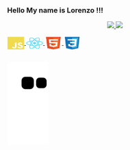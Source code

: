 ### Hello My name is Lorenzo !!!

<div align="center">
  <a href="https://github.com/lorenzodellasanta">
  <img height="156em" src="https://github-readme-stats.vercel.app/api?username=lorenzodellasanta&show_icons=true&theme=codeSTACKr&include_all_commits=true&count_private=true"/>
  <img height="156em" src="https://github-readme-stats.vercel.app/api/top-langs/?username=lorenzodellasanta&layout=compact&langs_count=7&theme=codeSTACKr"/>
</div>

<div style="display: inline_block"><br>
  <img align="center" alt="Rafa-Js" height="30" width="40" src="https://raw.githubusercontent.com/devicons/devicon/master/icons/javascript/javascript-plain.svg">
  <img align="center" alt="Rafa-React" height="30" width="40" src="https://raw.githubusercontent.com/devicons/devicon/master/icons/react/react-original.svg">
  <img align="center" alt="Rafa-HTML" height="30" width="40" src="https://raw.githubusercontent.com/devicons/devicon/master/icons/html5/html5-original.svg">
  <img align="center" alt="Rafa-CSS" height="30" width="40" src="https://raw.githubusercontent.com/devicons/devicon/master/icons/css3/css3-original.svg">
</div>

##

![Snake animation](https://github.com/lorenzodellasanta/lorenzodellasanta/blob/output/github-contribution-grid-snake.svg)
